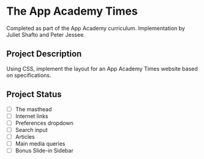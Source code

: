 # The App Academy Times
Completed as part of the App Academy curriculum. Implementation by Juliet Shafto and Peter Jessee.

## Project Description
Using CSS, implement the layout for an App Academy Times website based on specifications.

## Project Status
- [ ] The masthead
- [ ] Internet links
- [ ] Preferences dropdown
- [ ] Search input
- [ ] Articles
- [ ] Main media queries
- [ ] Bonus Slide-in Sidebar
